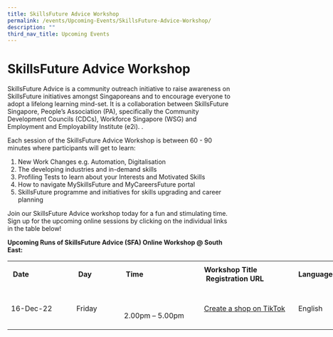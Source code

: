 ```yaml
---
title: SkillsFuture Advice Workshop
permalink: /events/Upcoming-Events/SkillsFuture-Advice-Workshop/
description: ""
third_nav_title: Upcoming Events
---
```

SkillsFuture Advice Workshop
============================

SkillsFuture Advice is a community outreach initiative to raise awareness on SkillsFuture initiatives amongst Singaporeans and to encourage everyone to adopt a lifelong learning mind-set. It is a collaboration between SkillsFuture Singapore, People’s Association (PA), specifically the Community Development Councils (CDCs), Workforce Singapore (WSG) and Employment and Employability Institute (e2i). .

Each session of the SkillsFuture Advice Workshop is between 60 - 90 minutes where participants will get to learn:

1.  New Work Changes e.g. Automation, Digitalisation
2.  The developing industries and in-demand skills
3.  Profiling Tests to learn about your Interests and Motivated Skills 
4.  How to navigate MySkillsFuture and MyCareersFuture portal
5.  SkillsFuture programme and initiatives for skills upgrading and career planning

Join our SkillsFuture Advice workshop today for a fun and stimulating time. Sign up for the upcoming online sessions by clicking on the individual links in the table below!

**Upcoming Runs of SkillsFuture Advice (SFA) Online Workshop @ South East:** 

<table style="width:800px;height:300px;">
    <tbody>
        <tr style="height:61px;">
            <td style="width: 131px;"><strong>&nbsp;Date&nbsp;</strong></td>
            <td style="width:91px;"><strong>&nbsp;Day&nbsp;</strong></td>
            <td style="width:164px;"><strong>&nbsp;Time&nbsp;</strong></td>
            <td style="width:196px;"><strong>Workshop Title</strong><br />
            <strong>&nbsp;Registration URL</strong></td>
            <td style="width:93px;"><strong>Language</strong></td>
			</tr>
<tr style="height:93px;">
            <td style="width:131px;">16-Dec-22</td>
            <td style="width:91px;">Friday</td>
            <td style="width:164px;">
            <table border="0" cellspacing="0" cellpadding="0">
                <tbody>
                </tbody>
            </table>
            2.00pm – 5.00pm</td>
            <td style="width:196px;"> <a href="https://tinyurl.com/medanki-digismart"> Create a shop on TikTok</a></td>
            <td style="width:93px;">English&nbsp;</td>
        </tr>   
   </tbody>
</table>